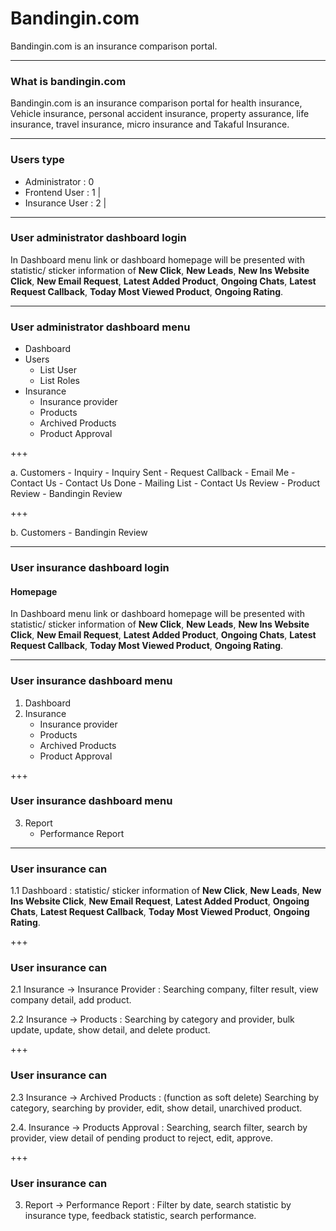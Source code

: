 # Bandingin.com 

Bandingin.com is an insurance comparison portal.

---

### What is bandingin.com

Bandingin.com is an insurance comparison portal for health insurance, Vehicle insurance, personal accident insurance, property assurance, life insurance, travel insurance, micro insurance and Takaful Insurance.

---

### Users type

- Administrator  : 0
- Frontend User  : 1 |
- Insurance User : 2 |

---

### User administrator dashboard login

In Dashboard menu link or dashboard homepage will be presented with statistic/ sticker information of __New Click__, __New Leads__, __New Ins Website Click__, __New Email Request__, __Latest Added Product__, __Ongoing Chats__, __Latest Request Callback__, __Today Most Viewed Product__, __Ongoing Rating__.

---

### User administrator dashboard menu

- Dashboard
- Users
    - List User
    - List Roles
- Insurance
    - Insurance provider
    - Products
    - Archived Products
    - Product Approval

+++

a. Customers
    - Inquiry
    - Inquiry Sent
    - Request Callback
    - Email Me
    - Contact Us
    - Contact Us Done 
    - Mailing List
    - Contact Us Review
    - Product Review
    - Bandingin Review

+++

b. Customers
    - Bandingin Review

---

### User insurance dashboard login

#### Homepage

In Dashboard menu link or dashboard homepage will be presented with statistic/ sticker information of 
__New Click__, __New Leads__, __New Ins Website Click__, __New Email Request__, __Latest Added Product__, __Ongoing Chats__, __Latest Request Callback__, __Today Most Viewed Product__, __Ongoing Rating__.

---

### User insurance dashboard menu

1. Dashboard
2. Insurance
    - Insurance provider
    - Products
    - Archived Products
    - Product Approval

+++

### User insurance dashboard menu

3. Report
    - Performance Report

---

### User insurance can

1.1 Dashboard : statistic/ sticker information of 
__New Click__, __New Leads__, __New Ins Website Click__, __New Email Request__, __Latest Added Product__, __Ongoing Chats__, __Latest Request Callback__, __Today Most Viewed Product__, __Ongoing Rating__.

+++

### User insurance can

2.1 Insurance -> Insurance Provider : Searching company, filter result, view company detail, add product.

2.2 Insurance -> Products : Searching by category and provider, bulk update, update, show detail, and delete product.

+++

### User insurance can

2.3 Insurance -> Archived Products : (function as soft delete) Searching by category, searching by provider, edit, show detail, unarchived product.

2.4. Insurance -> Products Approval : Searching, search filter, search by provider, view detail of pending product to reject, edit, approve.

+++

### User insurance can

3. Report -> Performance Report : Filter by date, search statistic by insurance type, feedback statistic, search performance. 